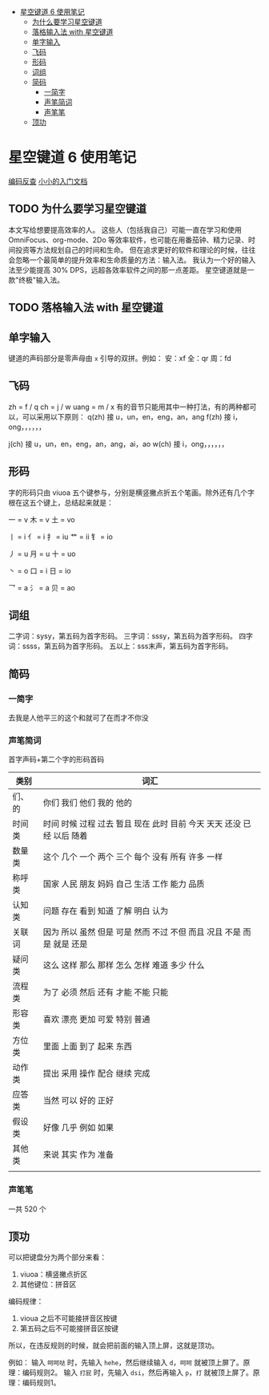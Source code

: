 - [星空键道 6 使用笔记](#sec-1)
  - [为什么要学习星空键道](#sec-1-1)
  - [落格输入法 with 星空键道](#sec-1-2)
  - [单字输入](#sec-1-3)
  - [飞码](#sec-1-4)
  - [形码](#sec-1-5)
  - [词组](#sec-1-6)
  - [简码](#sec-1-7)
    - [一简字](#sec-1-7-1)
    - [声笔简词](#sec-1-7-2)
    - [声笔笔](#sec-1-7-3)
  - [顶功](#sec-1-8)

# 星空键道 6 使用笔记<a id="sec-1"></a>

[编码反查](https://gitee.com/thxnder/xxjd/wikis/pages?title=1-%E7%AE%80%E6%98%8E%E6%95%99%E7%A8%8B&parent=%E4%B8%80%E3%80%81%E3%80%8A%E6%98%9F%E7%A9%BA%E9%94%AE%E9%81%93%E3%80%8B%E6%96%B9%E6%A1%88) [小小的入门文档](https://gitee.com/thxnder/xxjd/wikis/pages?title=1-%E7%AE%80%E6%98%8E%E6%95%99%E7%A8%8B&parent=%E4%B8%80%E3%80%81%E3%80%8A%E6%98%9F%E7%A9%BA%E9%94%AE%E9%81%93%E3%80%8B%E6%96%B9%E6%A1%88)

## TODO 为什么要学习星空键道<a id="sec-1-1"></a>

本文写给想要提高效率的人。 这些人（包括我自己）可能一直在学习和使用 OmniFocus、org-mode、2Do 等效率软件，也可能在用番茄钟、精力记录、时间投资等方法规划自己的时间和生命。 但在追求更好的软件和理论的时候，往往会忽略一个最简单的提升效率和生命质量的方法：输入法。 我认为一个好的输入法至少能提高 30% DPS，远超各效率软件之间的那一点差距。 星空键道就是一款"终极"输入法。

## TODO 落格输入法 with 星空键道<a id="sec-1-2"></a>

## 单字输入<a id="sec-1-3"></a>

键道的声码部分是零声母由 `x` 引导的双拼。例如： 安：xf 全：qr 周：fd

## 飞码<a id="sec-1-4"></a>

zh = f / q ch = j / w uang = m / x 有的音节只能用其中一种打法，有的两种都可以，可以采用以下原则： q(zh) 接 u，un，en，eng，an，ang f(zh) 接 i，ong，，，，，，

j(ch) 接 u，un，en，eng，an，ang，ai，ao w(ch) 接 i，ong，，，，，，

## 形码<a id="sec-1-5"></a>

字的形码只由 viuoa 五个键参与，分别是横竖撇点折五个笔画。除外还有几个字根在这五个键上，总结起来就是：

一 = v 木 = v 土 = vo

丨 = i 亻 = i 扌 = iu 艹 = ii 钅 = io

丿 = u 月 = u 十 = uo

丶 = o 口 = i 日 = io

乛 = a 氵 = a 贝 = ao

## 词组<a id="sec-1-6"></a>

二字词：sysy，第五码为首字形码。 三字词：sssy，第五码为首字形码。 四字词：ssss，第五码为首字形码。 五以上：sss末声，第五码为首字形码。

## 简码<a id="sec-1-7"></a>

### 一简字<a id="sec-1-7-1"></a>

去我是人他平三的这个和就可了在而才不你没

### 声笔简词<a id="sec-1-7-2"></a>

首字声码+第二个字的形码首码

| 类别 | 词汇                                      |
|--- |----------------------------------------- |
| 们、的 | 你们 我们 他们 我的 他的                  |
| 时间类 | 时间 时候 过程 过去 暂且 现在 此时 目前 今天 天天 还没 已经 以后 随着 |
| 数量类 | 这个 几个 一个 两个 三个 每个 没有 所有 许多 一样 |
| 称呼类 | 国家 人民 朋友 妈妈 自己 生活 工作 能力 品质 |
| 认知类 | 问题 存在 看到 知道 了解 明白 认为        |
| 关联词 | 因为 所以 虽然 但是 可是 然而 不过 不但 而且 况且 不是 而是 就是 还是 |
| 疑问类 | 这么 这样 那么 那样 怎么 怎样 难道 多少 什么 |
| 流程类 | 为了 必须 然后 还有 才能 不能 只能        |
| 形容类 | 喜欢 漂亮 更加 可爱 特别 普通             |
| 方位类 | 里面 上面 到了 起来 东西                  |
| 动作类 | 提出 采用 操作 配合 继续 完成             |
| 应答类 | 当然 可以 好的 正好                       |
| 假设类 | 好像 几乎 例如 如果                       |
| 其他类 | 来说 其实 作为 准备                       |
|     |                                           |

### 声笔笔<a id="sec-1-7-3"></a>

一共 520 个

## 顶功<a id="sec-1-8"></a>

可以把键盘分为两个部分来看：

1.  viuoa：横竖撇点折区
2.  其他键位：拼音区

编码规律：

1.  vioua 之后不可能接拼音区按键
2.  第五码之后不可能接拼音区按键

所以，在违反规则的时候，就会把前面的输入顶上屏，这就是顶功。

例如： 输入 `呵呵哒` 时，先输入 `hehe`，然后继续输入 `d`，`呵呵` 就被顶上屏了。原理：编码规则2。 输入 `打屁` 时，先输入 `dsi`，然后再输入 `p`，`打` 就被顶上屏了。原理：编码规则1。
